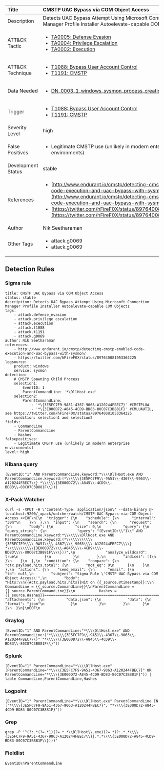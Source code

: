 | Title                | CMSTP UAC Bypass via COM Object Access                                                                                                                                                 |
|:---------------------|:------------------------------------------------------------------------------------------------------------------------------------------------------------|
| Description          | Detects UAC Bypass Attempt Using Microsoft Connection Manager Profile Installer Autoelevate-capable COM Objects                                                                                                                                           |
| ATT&amp;CK Tactic    | <ul><li>[TA0005: Defense Evasion](https://attack.mitre.org/tactics/TA0005)</li><li>[TA0004: Privilege Escalation](https://attack.mitre.org/tactics/TA0004)</li><li>[TA0002: Execution](https://attack.mitre.org/tactics/TA0002)</li></ul>  |
| ATT&amp;CK Technique | <ul><li>[T1088: Bypass User Account Control](https://attack.mitre.org/techniques/T1088)</li><li>[T1191: CMSTP](https://attack.mitre.org/techniques/T1191)</li></ul>                             |
| Data Needed          | <ul><li>[DN_0003_1_windows_sysmon_process_creation](../Data_Needed/DN_0003_1_windows_sysmon_process_creation.md)</li></ul>                                                         |
| Trigger              | <ul><li>[T1088: Bypass User Account Control](../Triggers/T1088.md)</li><li>[T1191: CMSTP](../Triggers/T1191.md)</li></ul>  |
| Severity Level       | high                                                                                                                                                 |
| False Positives      | <ul><li>Legitimate CMSTP use (unlikely in modern enterprise environments)</li></ul>                                                                  |
| Development Status   | stable                                                                                                                                                |
| References           | <ul><li>[http://www.endurant.io/cmstp/detecting-cmstp-enabled-code-execution-and-uac-bypass-with-sysmon/](http://www.endurant.io/cmstp/detecting-cmstp-enabled-code-execution-and-uac-bypass-with-sysmon/)</li><li>[https://twitter.com/hFireF0X/status/897640081053364225](https://twitter.com/hFireF0X/status/897640081053364225)</li></ul>                                                          |
| Author               | Nik Seetharaman                                                                                                                                                |
| Other Tags           | <ul><li>attack.g0069</li><li>attack.g0069</li></ul> | 

## Detection Rules

### Sigma rule

```
title: CMSTP UAC Bypass via COM Object Access
status: stable
description: Detects UAC Bypass Attempt Using Microsoft Connection Manager Profile Installer Autoelevate-capable COM Objects
tags:
    - attack.defense_evasion
    - attack.privilege_escalation
    - attack.execution
    - attack.t1088
    - attack.t1191
    - attack.g0069
author: Nik Seetharaman
references:
    - http://www.endurant.io/cmstp/detecting-cmstp-enabled-code-execution-and-uac-bypass-with-sysmon/
    - https://twitter.com/hFireF0X/status/897640081053364225
logsource:
    product: windows
    service: sysmon
detection:
    # CMSTP Spawning Child Process
    selection1:
        EventID: 1
        ParentCommandLine: '*\DllHost.exe'
    selection2:
        ParentCommandLine:
            - '*\{3E5FC7F9-9A51-4367-9063-A120244FBEC7}' #CMSTPLUA
            - '*\{3E000D72-A845-4CD9-BD83-80C07C3B881F}' #CMLUAUTIL, see https://twitter.com/hFireF0X/status/897640081053364225
    condition: selection1 and selection2
fields:
    - CommandLine
    - ParentCommandLine
    - Hashes
falsepositives:
    - Legitimate CMSTP use (unlikely in modern enterprise environments)
level: high

```





### Kibana query

```
(EventID:"1" AND ParentCommandLine.keyword:*\\\\DllHost.exe AND ParentCommandLine.keyword:(*\\\\\\{3E5FC7F9\\-9A51\\-4367\\-9063\\-A120244FBEC7\\} *\\\\\\{3E000D72\\-A845\\-4CD9\\-BD83\\-80C07C3B881F\\}))
```





### X-Pack Watcher

```
curl -s -XPUT -H \'Content-Type: application/json\' --data-binary @- localhost:9200/_xpack/watcher/watch/CMSTP-UAC-Bypass-via-COM-Object-Access <<EOF\n{\n  "trigger": {\n    "schedule": {\n      "interval": "30m"\n    }\n  },\n  "input": {\n    "search": {\n      "request": {\n        "body": {\n          "size": 0,\n          "query": {\n            "query_string": {\n              "query": "(EventID:\\"1\\" AND ParentCommandLine.keyword:*\\\\\\\\DllHost.exe AND ParentCommandLine.keyword:(*\\\\\\\\\\\\{3E5FC7F9\\\\-9A51\\\\-4367\\\\-9063\\\\-A120244FBEC7\\\\} *\\\\\\\\\\\\{3E000D72\\\\-A845\\\\-4CD9\\\\-BD83\\\\-80C07C3B881F\\\\}))",\n              "analyze_wildcard": true\n            }\n          }\n        },\n        "indices": []\n      }\n    }\n  },\n  "condition": {\n    "compare": {\n      "ctx.payload.hits.total": {\n        "not_eq": 0\n      }\n    }\n  },\n  "actions": {\n    "send_email": {\n      "email": {\n        "to": null,\n        "subject": "Sigma Rule \'CMSTP UAC Bypass via COM Object Access\'",\n        "body": "Hits:\\n{{#ctx.payload.hits.hits}}Hit on {{_source.@timestamp}}:\\n      CommandLine = {{_source.CommandLine}}\\nParentCommandLine = {{_source.ParentCommandLine}}\\n           Hashes = {{_source.Hashes}}================================================================================\\n{{/ctx.payload.hits.hits}}",\n        "attachments": {\n          "data.json": {\n            "data": {\n              "format": "json"\n            }\n          }\n        }\n      }\n    }\n  }\n}\nEOF\n
```





### Graylog

```
(EventID:"1" AND ParentCommandLine:"*\\\\DllHost.exe" AND ParentCommandLine:("*\\\\\\{3E5FC7F9\\-9A51\\-4367\\-9063\\-A120244FBEC7\\}" "*\\\\\\{3E000D72\\-A845\\-4CD9\\-BD83\\-80C07C3B881F\\}"))
```





### Splunk

```
(EventID="1" ParentCommandLine="*\\\\DllHost.exe" (ParentCommandLine="*\\\\{3E5FC7F9-9A51-4367-9063-A120244FBEC7}" OR ParentCommandLine="*\\\\{3E000D72-A845-4CD9-BD83-80C07C3B881F}")) | table CommandLine,ParentCommandLine,Hashes
```





### Logpoint

```
(EventID="1" ParentCommandLine="*\\\\DllHost.exe" ParentCommandLine IN ["*\\\\{3E5FC7F9-9A51-4367-9063-A120244FBEC7}", "*\\\\{3E000D72-A845-4CD9-BD83-80C07C3B881F}"])
```





### Grep

```
grep -P '^(?:.*(?=.*1)(?=.*.*\\DllHost\\.exe)(?=.*(?:.*.*\\\\{3E5FC7F9-9A51-4367-9063-A120244FBEC7\\}|.*.*\\\\{3E000D72-A845-4CD9-BD83-80C07C3B881F\\})))'
```





### Fieldlist

```
EventID\nParentCommandLine
```

